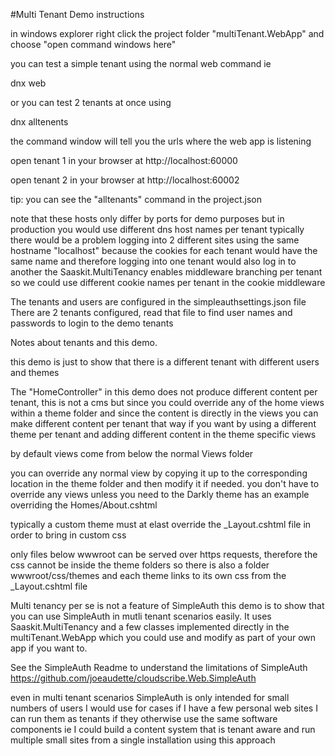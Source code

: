 ﻿#Multi Tenant Demo instructions

in windows explorer right click the project folder "multiTenant.WebApp" and choose "open command windows here"

you can test a simple tenant using the normal web command ie

dnx web

or you can test 2 tenants at once using

dnx alltenents

the command window will tell you the urls where the web app is listening

open tenant 1 in your browser at
http://localhost:60000 

open tenant 2 in your browser at
http://localhost:60002 

tip: you can see the "alltenants" command in the project.json

note that these hosts only differ by ports for demo purposes but in production you would use different dns host names per tenant
typically there would be a problem logging into 2 different sites using the same hostname "localhost" because the cookies for each tenant would have the same name
and therefore logging into one tenant would also log in to another
the Saaskit.MultiTenancy enables middleware branching per tenant so we could use different cookie names per tenant in the cookie middleware

The tenants and users are configured in the simpleauthsettings.json file
There are 2 tenants configured, read that file to find user names and passwords to login to the demo tenants

Notes about tenants and this demo.

this demo is just to show that there is a different tenant with different users and themes

The "HomeController" in this demo does not produce different content per tenant, this is not a cms but since you could override any of the home 
views within a theme folder and since the content is directly in the views you can make different content per tenant that way if you want
by using a different theme per tenant and adding different content in the theme specific views

by default views come from below the normal Views folder

you can override any normal view by copying it up to the corresponding location in the theme folder and then modify it if needed.
you don't have to override any views unless you need to
the Darkly theme has an example overriding the Homes/About.cshtml

typically a custom theme must at elast override the _Layout.cshtml file in order to bring in custom css

only files below wwwroot can be served over https requests, therefore the css cannot be inside the theme folders
so there is also a folder wwwroot/css/themes and each theme links to its own css from the _Layout.cshtml file

Multi tenancy per se is not a feature of SimpleAuth this demo is to show that you can use SimpleAuth in mutli tenant scenarios easily.
It uses Saaskit.MultiTenancy and a few classes implemented directly in the multiTenant.WebApp 
which you could use and modify as part of your own app if you want to.

See the SimpleAuth Readme to understand the limitations of SimpleAuth
https://github.com/joeaudette/cloudscribe.Web.SimpleAuth

even in multi tenant scenarios SimpleAuth is only intended for small numbers of users
I would use for cases if I have a few personal web sites I can run them as tenants if they otherwise use the same software components
ie I could build a content system that is tenant aware and run multiple small sites from a single installation using this approach

